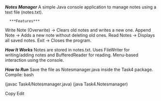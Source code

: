 ***Notes Manager*** 
A simple Java console application to manage notes using a text file (notes.txt).

      ***Features***
Write Note (Overwrite) → Clears old notes and writes a new one.
Append Note → Adds a new note without deleting old ones.
Read Notes → Displays all saved notes.
Exit → Closes the program.

***How It Works***
Notes are stored in notes.txt.
Uses FileWriter for writing/adding notes and BufferedReader for reading.
Menu-based interaction using the console.

***How to Run***
Save the file as Notesmanager.java inside the Task4 package.
Compile:
bash

(javac Task4/Notesmanager.java)
(java Task4.Notesmanager)

Copy
Edit
